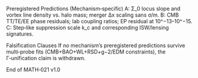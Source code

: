 Preregistered Predictions (Mechanism‑specific)
A: Σ_0 locus slope and vortex line density vs. halo mass; merger Δx scaling sans σ/m.
B: CMB TT/TE/EE phase residuals; lab coupling ratios; EP residual at 10^−13–10^−15.
C: Step‑like suppression scale k_c and corresponding ISW/lensing signatures.

Falsification Clauses
If *no* mechanism’s preregistered predictions survive multi‑probe fits (CMB+BAO+WL+RSD+g−2/EDM constraints), the Γ‑unification claim is withdrawn.

End of MATH‑021 v1.0